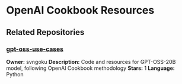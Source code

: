 # OpenAI Cookbook Resources

## Related Repositories

### [gpt-oss-use-cases](https://github.com/svngoku/gpt-oss-use-cases)
**Owner:** svngoku
**Description:** Code and resources for GPT-OSS-20B model, following OpenAI Cookbook methodology
**Stars:** 1
**Language:** Python

